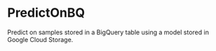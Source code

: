 # PredictOnBQ 

Predict on samples stored in a BigQuery table using a model stored in Google
Cloud Storage.
